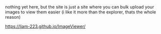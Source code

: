 nothing yet here, but the site is just a site where you can bulk upload your images to view them easier (i like it more than the explorer, thats the whole reason)

https://liam-223.github.io/ImageViewer/
